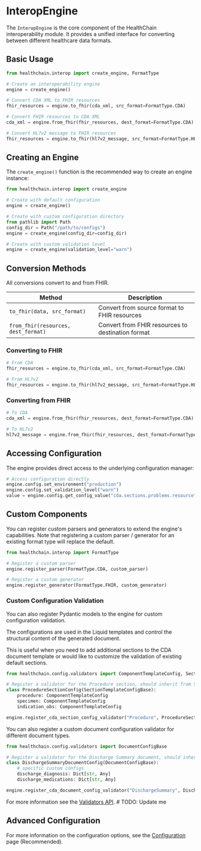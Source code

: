 # InteropEngine

The `InteropEngine` is the core component of the HealthChain interoperability module. It provides a unified interface for converting between different healthcare data formats.

## Basic Usage

```python
from healthchain.interop import create_engine, FormatType

# Create an interoperability engine
engine = create_engine()

# Convert CDA XML to FHIR resources
fhir_resources = engine.to_fhir(cda_xml, src_format=FormatType.CDA)

# Convert FHIR resources to CDA XML
cda_xml = engine.from_fhir(fhir_resources, dest_format=FormatType.CDA)

# Convert HL7v2 message to FHIR resources
fhir_resources = engine.to_fhir(hl7v2_message, src_format=FormatType.HL7V2)
```

## Creating an Engine

The `create_engine()` function is the recommended way to create an engine instance:

```python
from healthchain.interop import create_engine

# Create with default configuration
engine = create_engine()

# Create with custom configuration directory
from pathlib import Path
config_dir = Path("/path/to/configs")
engine = create_engine(config_dir=config_dir)

# Create with custom validation level
engine = create_engine(validation_level="warn")
```

## Conversion Methods

All conversions convert to and from FHIR.

| Method | Description |
|--------|-------------|
| `to_fhir(data, src_format)` | Convert from source format to FHIR resources |
| `from_fhir(resources, dest_format)` | Convert from FHIR resources to destination format |

### Converting to FHIR

```python
# From CDA
fhir_resources = engine.to_fhir(cda_xml, src_format=FormatType.CDA)

# From HL7v2
fhir_resources = engine.to_fhir(hl7v2_message, src_format=FormatType.HL7V2)
```

### Converting from FHIR

```python
# To CDA
cda_xml = engine.from_fhir(fhir_resources, dest_format=FormatType.CDA)

# To HL7v2
hl7v2_message = engine.from_fhir(fhir_resources, dest_format=FormatType.HL7V2)
```

## Accessing Configuration

The engine provides direct access to the underlying configuration manager:

```python
# Access configuration directly
engine.config.set_environment("production")
engine.config.set_validation_level("warn")
value = engine.config.get_config_value("cda.sections.problems.resource")
```

## Custom Components

You can register custom parsers and generators to extend the engine's capabilities. Note that registering a custom parser / generator for an existing format type will replace the default.

```python
from healthchain.interop import FormatType

# Register a custom parser
engine.register_parser(FormatType.CDA, custom_parser)

# Register a custom generator
engine.register_generator(FormatType.FHIR, custom_generator)
```
### Custom Configuration Validation

You can also register Pydantic models to the engine for custom configuration validation.

The configurations are used in the Liquid templates and control the structural content of the generated document.

This is useful when you need to add additional sections to the CDA document template or would like to customize the validation of existing default sections.

```python
from healthchain.config.validators import ComponentTemplateConfig, SectionTemplateConfigBase

# Register a validator for the Procedure section, should inherit from SectionTemplateConfigBase
class ProcedureSectionConfig(SectionTemplateConfigBase):
    procedure: ComponentTemplateConfig
    specimen: ComponentTemplateConfig
    indication_obs: ComponentTemplateConfig

engine.register_cda_section_config_validator("Procedure", ProcedureSectionConfig)
```

You can also register a custom document configuration validator for different document types.

```python
from healthchain.config.validators import DocumentConfigBase

# Register a validator for the Discharge Summary document, should inherit from DocumentConfigBase
class DischargeSummaryDocumentConfig(DocumentConfigBase):
    # specific custom configs
    discharge_diagnosis: Dict[str, Any]
    discharge_medications: Dict[str, Any]

engine.register_cda_document_config_validator("DischargeSummary", DischargeSummaryDocumentConfig)
```

For more information see the [Validators API](validators.md). # TODO: Update me

## Advanced Configuration

For more information on the configuration options, see the [Configuration](configuration.md) page (Recommended).
